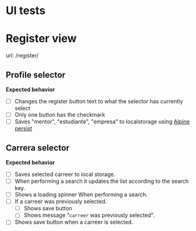 # UI tests

# Register view
url: /register/

## Profile selector

**Expected behavior**
- [ ] Changes the register button text to what the selector has currently select
- [ ] Only one button has the checkmark
- [ ] Saves  "mentor", "estudiante", "empresa"  to localstorage using [Alpine persist](https://alpinejs.dev/plugins/persist)

## Carrera selector

**Expected behavior**
- [ ] Saves selected carreer to local storage.
- [ ] When performing a search it updates the list according to the search key.
- [ ] Shows a loading spinner When performing a search.
- [ ] If a carreer was previously selected.
    - [ ] Shows save button
    - [ ] Shows message "`carreer` was previously selected".
- [ ] Shows save button when a carreer is selected.
